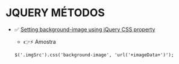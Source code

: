 # JQUERY MÉTODOS

 - ✅ [Setting background-image using jQuery CSS property](https://stackoverflow.com/questions/512054/setting-background-image-using-jquery-css-property)

    - 👉⚡ Amostra

    `$('.imgSrc').css('background-image', 'url('+imageData+')');`
